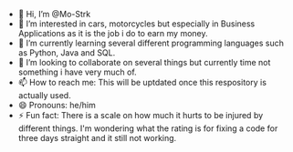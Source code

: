 - 👋 Hi, I’m @Mo-Strk
- 👀 I’m interested in cars, motorcycles but especially in Business Applications as it is the job i do to earn my money.
- 🌱 I’m currently learning several different programming languages such as Python, Java and SQL.
- 💞️ I’m looking to collaborate on several things but currently time not something i have very much of. 
- 📫 How to reach me: This will be uptdated once this respository is actually used.
- 😄 Pronouns: he/him
- ⚡ Fun fact: There is a scale on how much it hurts to be injured by different things. I'm wondering what the rating is for fixing a code for three days straight and it still not working.

<!---
Mo-Strk/Mo-Strk is a ✨ special ✨ repository because its `README.md` (this file) appears on your GitHub profile.
You can click the Preview link to take a look at your changes.
--->
